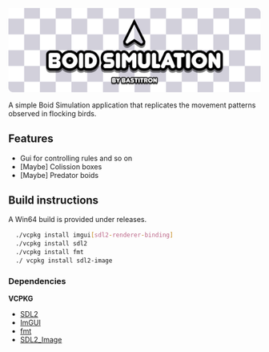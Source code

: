 ![Boid Simulation by Bastitron](gh_assets/title.png)

A simple Boid Simulation application that replicates the movement patterns observed in flocking birds.

## Features

- Gui for controlling rules and so on
- [Maybe] Colission boxes
- [Maybe] Predator boids

## Build instructions

A Win64 build is provided under releases.

```bash
  ./vcpkg install imgui[sdl2-renderer-binding]
  ./vcpkg install sdl2
  ./vcpkg install fmt
  ./ vcpkg install sdl2-image
```

### Dependencies

**VCPKG**
- [SDL2](https://vcpkg.link/ports/sdl2)
- [ImGUI](https://vcpkg.link/ports/imgui)
- [fmt](https://vcpkg.io/en/package/fmt)
- [SDL2_Image](https://vcpkg.io/en/package/sdl2-image)


